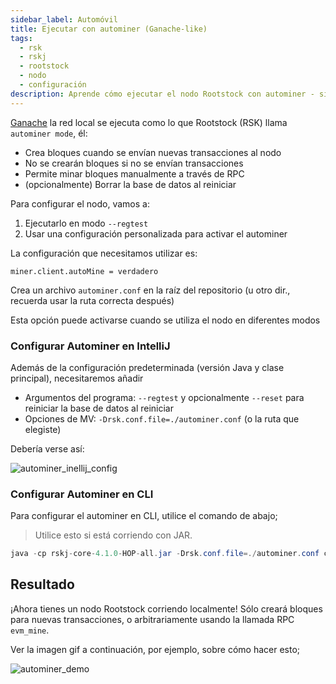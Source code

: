 ```yaml
---
sidebar_label: Automóvil
title: Ejecutar con autominer (Ganache-like)
tags:
  - rsk
  - rskj
  - rootstock
  - nodo
  - configuración
description: Aprende cómo ejecutar el nodo Rootstock con autominer - similar a la configuración predeterminada de Ganache
---
```


[Ganache](https://trufflesuite.com/docs/ganache/quickstart/) la red local se ejecuta como lo que Rootstock (RSK) llama `autominer mode`, él:

- Crea bloques cuando se envían nuevas transacciones al nodo
- No se crearán bloques si no se envían transacciones
- Permite minar bloques manualmente a través de RPC
- (opcionalmente) Borrar la base de datos al reiniciar

Para configurar el nodo, vamos a:

1. Ejecutarlo en modo `--regtest`
2. Usar una configuración personalizada para activar el autominer

La configuración que necesitamos utilizar es:

```
miner.client.autoMine = verdadero
```

Crea un archivo `autominer.conf` en la raíz del repositorio (u otro dir., recuerda usar la ruta correcta después)

Esta opción puede activarse cuando se utiliza el nodo en diferentes modos

### Configurar Autominer en IntelliJ

Además de la configuración predeterminada (versión Java y clase principal), necesitaremos añadir

- Argumentos del programa: `--regtest` y opcionalmente `--reset` para reiniciar la base de datos al reiniciar
- Opciones de MV: `-Drsk.conf.file=./autominer.conf` (o la ruta que elegiste)

Debería verse así:

![autominer_inellij_config](/img/rsk/autominer_intellij_config.png)

### Configurar Autominer en CLI

Para configurar el autominer en CLI, utilice el comando de abajo;

> Utilice esto si está corriendo con JAR.

```java
java -cp rskj-core-4.1.0-HOP-all.jar -Drsk.conf.file=./autominer.conf co.rsk.Start --regtest --reset
```

## Resultado

¡Ahora tienes un nodo Rootstock corriendo localmente! Sólo creará bloques para nuevas transacciones, o arbitrariamente usando la llamada RPC `evm_mine`.

Ver la imagen gif a continuación, por ejemplo, sobre cómo hacer esto;

![autominer_demo](/img/rsk/autominer_demo.gif)
